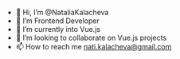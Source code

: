 - 👋 Hi, I’m @NataliaKalacheva
- 👀 I’m Frontend Developer
- 🌱 I’m currently into Vue.js
- 💞️ I’m looking to collaborate on Vue.js projects
- 📫 How to reach me nati.kalacheva@gmail.com

<!---
NataliaKalacheva/NataliaKalacheva is a ✨ special ✨ repository because its `README.md` (this file) appears on your GitHub profile.
You can click the Preview link to take a look at your changes.
--->

